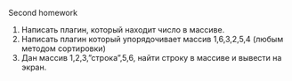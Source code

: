 Second homework

1. Написать плагин, который находит число в массиве.
2. Написать плагин который упорядочивает массив 1,6,3,2,5,4 (любым методом сортировки)
3. Дан массив 1,2,3,”строка”,5,6, найти строку в массиве и вывести на экран. 
